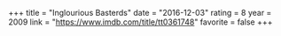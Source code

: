 +++
title = "Inglourious Basterds"
date = "2016-12-03"
rating = 8
year = 2009
link = "https://www.imdb.com/title/tt0361748"
favorite = false
+++
